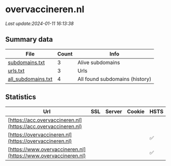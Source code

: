 # overvaccineren.nl
*Last update:2024-01-11 16:13:38*
## Summary data
| File       | Count | Info |
|------------|-------|------|
|[subdomains.txt](/data/overvaccineren/subdomains.txt)|3|Alive subdomains|
|[urls.txt](/data/overvaccineren/urls.txt)|3|Urls|
|[all_subdomains.txt](/data/overvaccineren/all_subdomains.txt)|4|All found subdomains (history)|
## Statistics
| Url | SSL | Server | Cookie | HSTS | CSP | XFO | XXP | RP | Tech |
|------------|-------|------|------|------|------|------|------|------|------|
|[https://acc.overvaccineren.nl](https://acc.overvaccineren.nl)| | | | | | | |:white_check_mark: | |Basic HSTS| |
|[https://overvaccineren.nl](https://overvaccineren.nl)| | | |:white_check_mark: | |:warning: |:white_check_mark: | |:white_check_mark: | |:white_check_mark: | || |
|[https://www.overvaccineren.nl](https://www.overvaccineren.nl)| | | |:white_check_mark: | |:warning: |:white_check_mark: | |:white_check_mark: | |:white_check_mark: | || |